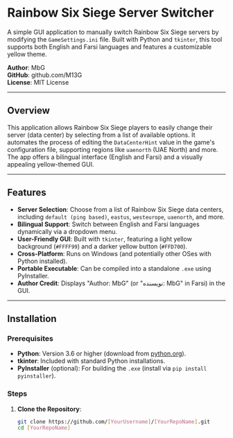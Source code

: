# Rainbow Six Siege Server Switcher

A simple GUI application to manually switch Rainbow Six Siege servers by modifying the `GameSettings.ini` file. Built with Python and `tkinter`, this tool supports both English and Farsi languages and features a customizable yellow theme.

**Author**: MbG  
**GitHub**: github.com/M13G  
**License**: MIT License

---

## Overview

This application allows Rainbow Six Siege players to easily change their server (data center) by selecting from a list of available options. It automates the process of editing the `DataCenterHint` value in the game's configuration file, supporting regions like `uaenorth` (UAE North) and more. The app offers a bilingual interface (English and Farsi) and a visually appealing yellow-themed GUI.

---

## Features

- **Server Selection**: Choose from a list of Rainbow Six Siege data centers, including `default (ping based)`, `eastus`, `westeurope`, `uaenorth`, and more.
- **Bilingual Support**: Switch between English and Farsi languages dynamically via a dropdown menu.
- **User-Friendly GUI**: Built with `tkinter`, featuring a light yellow background (`#FFFF99`) and a darker yellow button (`#FFD700`).
- **Cross-Platform**: Runs on Windows (and potentially other OSes with Python installed).
- **Portable Executable**: Can be compiled into a standalone `.exe` using PyInstaller.
- **Author Credit**: Displays "Author: MbG" (or "نویسنده: MbG" in Farsi) in the GUI.

---

## Installation

### Prerequisites
- **Python**: Version 3.6 or higher (download from [python.org](https://www.python.org/)).
- **tkinter**: Included with standard Python installations.
- **PyInstaller** (optional): For building the `.exe` (install via `pip install pyinstaller`).

### Steps
1. **Clone the Repository**:
   ```bash
   git clone https://github.com/[YourUsername]/[YourRepoName].git
   cd [YourRepoName]
